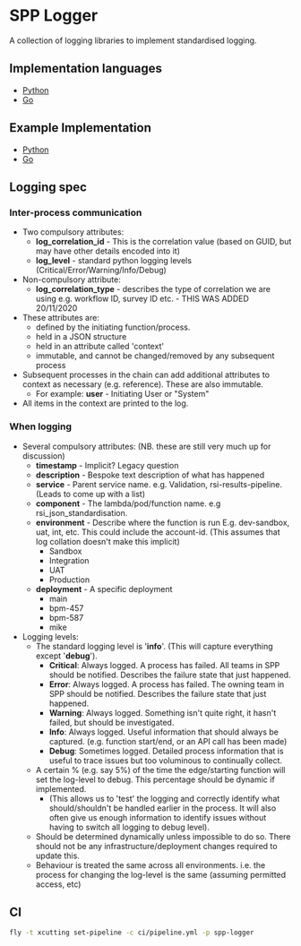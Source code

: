# SPP Logger

A collection of logging libraries to implement standardised logging.

## Implementation languages

- [Python](/python)
- [Go](/go)

## Example Implementation

- [Python](/python/examples/example.py)
- [Go](/go/examples/example.go)

## Logging spec

### Inter-process communication

- Two compulsory attributes:
    - **log_correlation_id** - This is the correlation value (based on GUID, but may have other details encoded into it)
    - **log_level** - standard python logging levels (Critical/Error/Warning/Info/Debug)
- Non-compulsory attribute:
    - **log_correlation_type** - describes the type of correlation we are using e.g. workflow ID, survey ID etc. - THIS WAS ADDED 20/11/2020
- These attributes are:
    - defined by the initiating function/process.
    - held in a JSON structure
    - held in an attribute called 'context'
    - immutable, and cannot be changed/removed by any subsequent process
- Subsequent processes in the chain can add additional attributes to context as necessary (e.g. reference). These are also immutable.
    - For example: **user** - Initiating User or "System"
- All items in the context are printed to the log.

### When logging

- Several compulsory attributes: (NB. these are still very much up for discussion)
    - **timestamp** - Implicit? Legacy question
    - **description** - Bespoke text description of what has happened
    - **service** - Parent service name. e.g. Validation, rsi-results-pipeline. (Leads to come up with a list)
    - **component** - The lambda/pod/function name. e.g rsi_json_standardisation. 
    - **environment** - Describe where the function is run E.g. dev-sandbox, uat, int, etc. This could include the account-id. (This assumes that log collation doesn't make this implicit)
        - Sandbox
        - Integration
        - UAT
        - Production
    - **deployment** - A specific deployment
        - main
        - bpm-457
        - bpm-587
        - mike
- Logging levels:
    - The standard logging level is '**info**'. (This will capture everything except '**debug**').
        - **Critical**: Always logged. A process has failed. All teams in SPP should be notified. Describes the failure state that just happened.
        - **Error**: Always logged. A process has failed. The owning team in SPP should be notified. Describes the failure state that just happened.
        - **Warning**: Always logged. Something isn't quite right, it hasn't failed, but should be investigated.
        - **Info**: Always logged. Useful information that should always be captured. (e.g. function start/end, or an API call has been made)
        - **Debug**: Sometimes logged. Detailed process information that is useful to trace issues but too voluminous to continually collect.
    - A certain % (e.g. say 5%) of the time the edge/starting function will set the log-level to debug. This percentage should be dynamic if implemented.
        - (This allows us to 'test' the logging and correctly identify what should/shouldn't be handled earlier in the process. It will also often give us enough information to identify issues without having to switch all logging to debug level).
    - Should be determined dynamically unless impossible to do so. There should not be any infrastructure/deployment changes required to update this.
    - Behaviour is treated the same across all environments. i.e. the process for changing the log-level is the same (assuming permitted access, etc)

##  CI

```bash
fly -t xcutting set-pipeline -c ci/pipeline.yml -p spp-logger
```